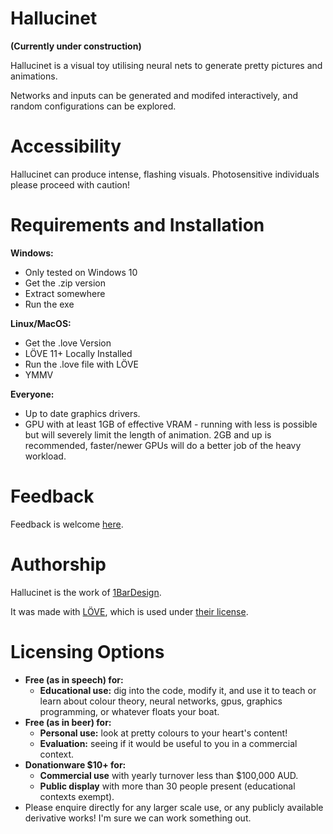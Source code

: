 # Hallucinet

**(Currently under construction)**

Hallucinet is a visual toy utilising neural nets to generate pretty pictures and animations.

Networks and inputs can be generated and modifed interactively, and random configurations can be explored.

# Accessibility

Hallucinet can produce intense, flashing visuals. Photosensitive individuals please proceed with caution!

# Requirements and Installation

**Windows:**

- Only tested on Windows 10
- Get the .zip version
- Extract somewhere
- Run the exe

**Linux/MacOS:**

- Get the .love Version
- LÖVE 11+ Locally Installed
- Run the .love file with LÖVE
- YMMV

**Everyone:**

- Up to date graphics drivers.
- GPU with at least 1GB of effective VRAM - running with less is possible but will severely limit the length of animation.
	2GB and up is recommended, faster/newer GPUs will do a better job of the heavy workload.

# Feedback

Feedback is welcome [here](https://forms.gle/hDU4227UYpoJUyvs9).

# Authorship

Hallucinet is the work of [1BarDesign](http://1bardesign.com/).

It was made with [LÖVE](https://love2d.org/), which is used under [their license](https://bitbucket.org/rude/love/src/default/license.txt).

# Licensing Options

- **Free (as in speech) for:**
	- **Educational use:** dig into the code, modify it, and use it to teach or learn about colour theory, neural networks, gpus, graphics programming, or whatever floats your boat.
- **Free (as in beer) for:**
	- **Personal use:** look at pretty colours to your heart's content!
	- **Evaluation:** seeing if it would be useful to you in a commercial context.
- **Donationware $10+ for:**
	- **Commercial use** with yearly turnover less than $100,000 AUD.
	- **Public display** with more than 30 people present (educational contexts exempt).
- Please enquire directly for any larger scale use, or any publicly available derivative works! I'm sure we can work something out.